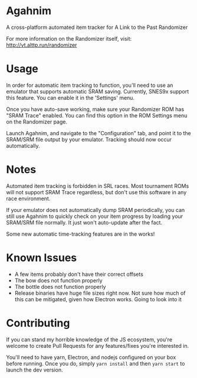 # Agahnim
A cross-platform automated item tracker for A Link to the Past Randomizer

For more information on the Randomizer itself, visit: http://vt.alttp.run/randomizer


# Usage
In order for automatic item tracking to function, you'll need to use an emulator that supports automatic SRAM saving. Currently, SNES9x support this feature. You can enable it in the 'Settings' menu.

Once you have auto-save working, make sure your Randomizer ROM has "SRAM Trace" enabled. You can find this option in the ROM Settings menu on the Randomizer page.

Launch Agahnim, and navigate to the "Configuration" tab, and point it to the SRAM/SRM file output by your emulator. Tracking should now occur automatically.

# Notes
Automated item tracking is forbidden in SRL races. Most tournament ROMs will not support SRAM Trace regardless, but don't use this software in any race environment.

If your emulator does not automatically dump SRAM periodically, you can still use Agahnim to quickly check on your item progress by loading your SRAM/SRM file normally. It just won't auto-update after the fact.

Some new automatic time-tracking features are in the works!

# Known Issues
* A few items probably don't have their correct offsets
* The bow does not function properly
* The bottle does not function properly
* Release binaries have huge file sizes right now. Not sure how much of this can be mitigated, given how Electron works. Going to look into it

# Contributing
If you can stand my horrible knowledge of the JS ecosystem, you're welcome to create Pull Requests for any features/fixes you're interested in.

You'll need to have yarn, Electron, and nodejs configured on your box before running. Once you do, simply `yarn install` and then `yarn start` to launch the dev version.
